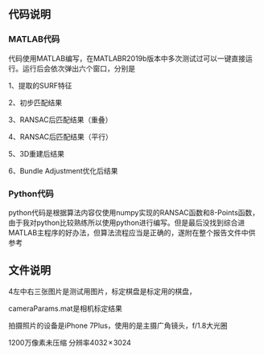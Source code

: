 ## 代码说明

### MATLAB代码

代码使用MATLAB编写，在MATLABR2019b版本中多次测试过可以一键直接运行。运行后会依次弹出六个窗口，分别是

1、提取的SURF特征

2、初步匹配结果

3、RANSAC后匹配结果（重叠）

4、RANSAC后匹配结果（平行）

5、3D重建后结果

6、Bundle Adjustment优化后结果

### Python代码

python代码是根据算法内容仅使用numpy实现的RANSAC函数和8-Points函数，由于我对python比较熟练所以使用python进行编写。但是最后没找到综合进MATLAB主程序的好办法，但算法流程应当是正确的，遂附在整个报告文件中供参考

## 文件说明

4左中右三张图片是测试用图片，标定棋盘是标定用的棋盘，

cameraParams.mat是相机标定结果

拍摄照片的设备是iPhone 7Plus，使用的是主摄广角镜头，f/1.8大光圈

1200万像素未压缩 分辨率4032 × 3024